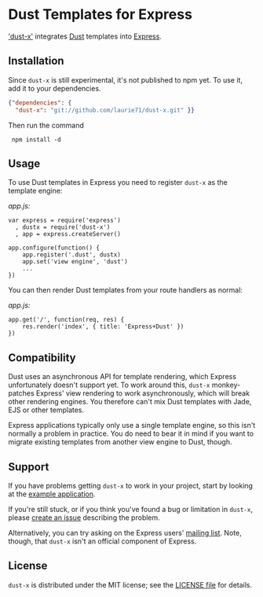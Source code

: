 Dust Templates for Express
==========================
['dust-x'][7] integrates [Dust][1] templates into [Express][2].

Installation
------------
Since `dust-x` is still experimental, it's not published
to npm yet. To use it, add it to your dependencies.

```json
{"dependencies": { 
  "dust-x": "git://github.com/laurie71/dust-x.git" }}
```

Then run the command

```shell
 npm install -d
```

Usage
-----
To use Dust templates in Express you need to register
`dust-x` as the template engine:

*app.js:*

    var express = require('express')
      , dustx = require('dust-x')
      , app = express.createServer()
    
    app.configure(function() {
        app.register('.dust', dustx)
        app.set('view engine', 'dust')
        ...
    })

You can then render Dust templates from your route
handlers as normal:

*app.js:*

    app.get('/', function(req, res) {
        res.render('index', { title: 'Express+Dust' })
    })

Compatibility
-------------
Dust uses an asynchronous API for template rendering, 
which Express unfortunately doesn't support yet. To
work around this, `dust-x` monkey-patches Express'
view rendering to work asynchronously, which will
break other rendering engines. You therefore can't
mix Dust templates with Jade, EJS or other templates.

Express applications typically only use a single
template engine, so this isn't normally a problem in 
practice. You do need to bear it in mind if you want
to migrate existing templates from another view engine
to Dust, though.

  
Support
-------
If you have problems getting `dust-x` to work in your
project, start by looking at the [example application][3].

If you're still stuck, or if you think you've found a
bug or limitation in `dust-x`, please [create an issue][4]
describing the problem. 

Alternatively, you can try asking on the Express users'
[mailing list][5]. Note, though, that `dust-x` isn't an
official component of Express.

License
-------
`dust-x` is distributed under the MIT license; see the
[LICENSE file][6] for details.

[1]: http://akdubya.github.com/dustjs/
[2]: http://expressjs.com/
[3]: example/
[4]: https://github.com/laurie71/dust-x/issues
[5]: http://groups.google.com/group/express-js
[6]: LICENSE.txt
[7]: https://github.com/linkedin/dustjs/
